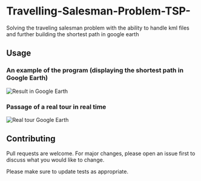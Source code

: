 # Travelling-Salesman-Problem-TSP-
Solving the traveling salesman problem with the ability to handle kml files and further building the shortest path in google earth

## Usage

### An example of the program (displaying the shortest path in Google Earth)

![Result in Google Earth](https://github.com/Prroffessorr/Travelling-Salesman-Problem-TSP-/img/1.png)

### Passage of a real tour in real time

![Real tour Google Earth](https://github.com/Prroffessorr/Travelling-Salesman-Problem-TSP-/img/2.png)

## Contributing
Pull requests are welcome. For major changes, please open an issue first to discuss what you would like to change.

Please make sure to update tests as appropriate.

